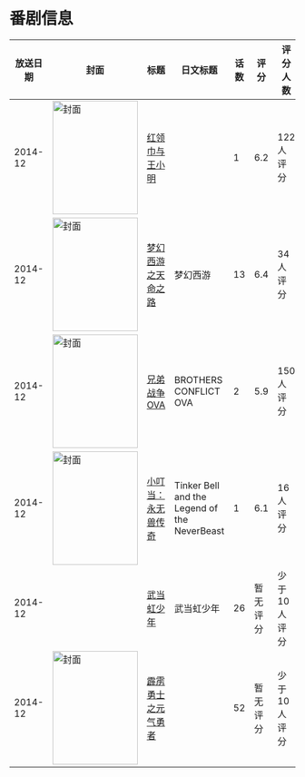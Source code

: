# 番剧信息

|放送日期|封面|标题|日文标题|话数|评分|评分人数|
|---|---|---|---|---|---|---|
|2014-12|<img src="//lain.bgm.tv/pic/cover/c/a6/ef/121126_9115N.jpg" alt="封面" style="width:150px;height:200px;object-fit:cover;">|[红领巾与王小明](https://bangumi.tv/subject/121126)||1|6.2|122人评分|
|2014-12|<img src="//lain.bgm.tv/pic/cover/c/37/95/122019_881D8.jpg" alt="封面" style="width:150px;height:200px;object-fit:cover;">|[梦幻西游之天命之路](https://bangumi.tv/subject/122019)|梦幻西游|13|6.4|34人评分|
|2014-12|<img src="//lain.bgm.tv/pic/cover/c/e8/e5/108916_BSbZv.jpg" alt="封面" style="width:150px;height:200px;object-fit:cover;">|[兄弟战争OVA](https://bangumi.tv/subject/108916)|BROTHERS CONFLICT OVA|2|5.9|150人评分|
|2014-12|<img src="//lain.bgm.tv/pic/cover/c/77/e9/127050_WV084.jpg" alt="封面" style="width:150px;height:200px;object-fit:cover;">|[小叮当：永无兽传奇](https://bangumi.tv/subject/127050)|Tinker Bell and the Legend of the NeverBeast|1|6.1|16人评分|
|2014-12||[武当虹少年](https://bangumi.tv/subject/205213)|武当虹少年|26|暂无评分|少于10人评分|
|2014-12|<img src="//lain.bgm.tv/pic/cover/c/90/94/387921_ZTQOP.jpg" alt="封面" style="width:150px;height:200px;object-fit:cover;">|[霹雳勇士之元气勇者](https://bangumi.tv/subject/387921)||52|暂无评分|少于10人评分|
